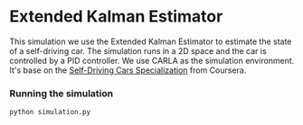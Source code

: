 # Extended Kalman Estimator

This simulation we use the Extended Kalman Estimator to estimate the state of a self-driving car. The simulation runs in a 2D space and the car is controlled by a PID controller. We use CARLA as the simulation environment. It's base on the [Self-Driving Cars Specialization](https://www.coursera.org/specializations/self-driving-cars) from Coursera.

### Running the simulation
```
python simulation.py
```